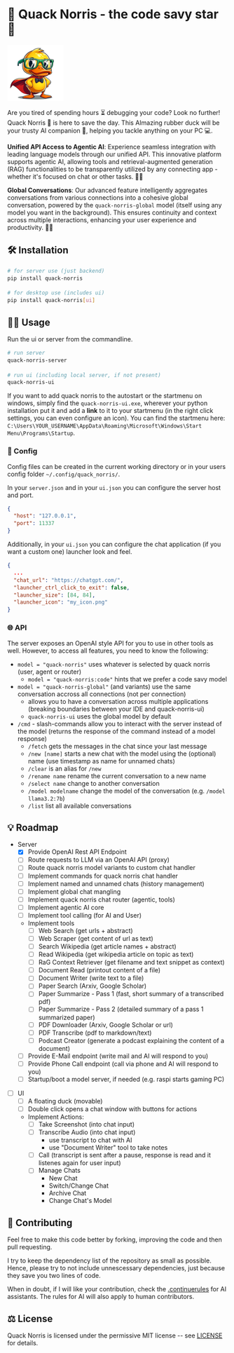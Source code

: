 # 🦆 Quack Norris - the code savy star 🌟 

![picture of quack norris](quack_norris/ui/assets/icons/duck_low_res.png)

Are you tired of spending hours ⏳ debugging your code? Look no further! Quack Norris 🦆 is here to save the day. This AImazing rubber duck will be your trusty AI companion 🤖, helping you tackle anything on your PC 💻.

**Unified API Access to Agentic AI**: Experience seamless integration with leading language models through our unified API. This innovative platform supports agentic AI, allowing tools and retrieval-augmented generation (RAG) functionalities to be transparently utilized by any connecting app - whether it's focused on chat or other tasks. 🤖💬

**Global Conversations**: Our advanced feature intelligently aggregates conversations from various connections into a cohesive global conversation, powered by the `quack-norris-global` model (itself using any model you want in the background). This ensures continuity and context across multiple interactions, enhancing your user experience and productivity. 🚀🌐


## 🛠️ Installation

```bash
# for server use (just backend)
pip install quack-norris

# for desktop use (includes ui)
pip install quack-norris[ui]
```


## 👨‍💻 Usage 

Run the ui or server from the commandline.
```bash
# run server
quack-norris-server

# run ui (including local server, if not present)
quack-norris-ui
```

If you want to add quack norris to the autostart or the startmenu on windows, simply find the `quack-norris-ui.exe`, wherever your python installation put it and add a **link** to it to your startmenu (in the right click settings, you can even configure an icon). You can find the startmenu here: `C:\Users\YOUR_USERNAME\AppData\Roaming\Microsoft\Windows\Start Menu\Programs\Startup`.

### 🎨 Config

Config files can be created in the current working directory or in your users config folder `~/.config/quack_norris/`.

In your `server.json` and in your `ui.json` you can configure the server host and port.
```json
{
  "host": "127.0.0.1",
  "port": 11337
}
```

Additionally, in your `ui.json` you can configure the chat application (if you want a custom one) launcher look and feel.
```json
{
  ...
  "chat_url": "https://chatgpt.com/",
  "launcher_ctrl_click_to_exit": false,
  "launcher_size": [84, 84],
  "launcher_icon": "my_icon.png"
}
```


### 🌐 API

The server exposes an OpenAI style API for you to use in other tools as well.
However, to access all features, you need to know the following:
* `model = "quack-norris"` uses whatever is selected by quack norris (user, agent or router)
  - `model = "quack-norris:code"` hints that we prefer a code savy model
* `model = "quack-norris-global"` (and variants) use the same conversation accross all connections (not per connection)
  - allows you to have a conversation across multiple applications (breaking boundaries between your IDE and quack-norris-ui)
  - `quack-norris-ui` uses the global model by default
* `/cmd` - slash-commands allow you to interact with the server instead of the model (returns the response of the command instead of a model response)
  - `/fetch` gets the messages in the chat since your last message
  - `/new [name]` starts a new chat with the model using the (optional) name (use timestamp as name for unnamed chats)
  - `/clear` is an alias for `/new`
  - `/rename name` rename the current conversation to a new name
  - `/select name` change to another conversation
  - `/model modelname` change the model of the conversation (e.g. `/model llama3.2:7b`)
  - `/list` list all available conversations


## 💡 Roadmap

* Server
  - [X] Provide OpenAI Rest API Endpoint
  - [ ] Route requests to LLM via an OpenAI API (proxy)
  - [ ] Route quack norris model variants to custom chat handler
  - [ ] Implement commands for quack norris chat handler
  - [ ] Implement named and unnamed chats (history management)
  - [ ] Implement global chat mangling
  - [ ] Implement quack norris chat router (agentic, tools)
  - [ ] Implement agentic AI core
  - [ ] Implement tool calling (for AI and User)
  - Implement tools
    * [ ] Web Search (get urls + abstract)
    * [ ] Web Scraper (get content of url as text)
    * [ ] Search Wikipedia (get article names + abstract)
    * [ ] Read Wikipedia (get wikipedia article on topic as text)
    * [ ] RaG Context Retriever (get filename and text snippet as context)
    * [ ] Document Read (printout content of a file)
    * [ ] Document Writer (write text to a file)
    * [ ] Paper Search (Arxiv, Google Scholar)
    * [ ] Paper Summarize - Pass 1 (fast, short summary of a transcribed pdf)
    * [ ] Paper Summarize - Pass 2 (detailed summary of a pass 1 summarized paper)
    * [ ] PDF Downloader (Arxiv, Google Scholar or url)
    * [ ] PDF Transcribe (pdf to markdown/text)
    * [ ] Podcast Creator (generate a podcast explaining the content of a document)
  - [ ] Provide E-Mail endpoint (write mail and AI will respond to you)
  - [ ] Provide Phone Call endpoint (call via phone and AI will respond to you)
  - [ ] Startup/boot a model server, if needed (e.g. raspi starts gaming PC)
* [ ] UI
  - [ ] A floating duck (movable)
  - [ ] Double click opens a chat window with buttons for actions
  - Implement Actions:
    * [ ] Take Screenshot (into chat input)
    * [ ] Transcribe Audio (into chat input)
      - use transcript to chat with AI
      - use "Document Writer" tool to take notes
    * [ ] Call (transcript is sent after a pause, response is read and it listenes again for user input)
    * [ ] Manage Chats
      - New Chat
      - Switch/Change Chat
      - Archive Chat
      - Change Chat's Model


## 👥 Contributing

Feel free to make this code better by forking, improving the code and then pull requesting.

I try to keep the dependency list of the repository as small as possible.
Hence, please try to not include unnescessary dependencies, just because they save you two lines of code.

When in doubt, if I will like your contribution, check the [.continuerules](.continuerules) for AI assistants.
The rules for AI will also apply to human contributors.


## ⚖️ License

Quack Norris is licensed under the permissive MIT license -- see [LICENSE](LICENSE) for details.
